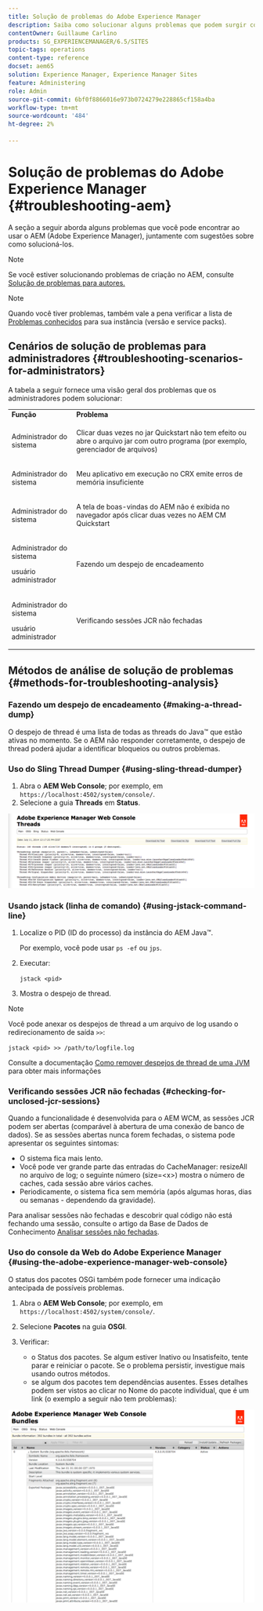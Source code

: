 ```yaml
---
title: Solução de problemas do Adobe Experience Manager
description: Saiba como solucionar alguns problemas que podem surgir com o Adobe Experience Manager.
contentOwner: Guillaume Carlino
products: SG_EXPERIENCEMANAGER/6.5/SITES
topic-tags: operations
content-type: reference
docset: aem65
solution: Experience Manager, Experience Manager Sites
feature: Administering
role: Admin
source-git-commit: 6bf0f8866016e973b0724279e228865cf158a4ba
workflow-type: tm+mt
source-wordcount: '484'
ht-degree: 2%

---
```


# Solução de problemas do Adobe Experience Manager {#troubleshooting-aem}

A seção a seguir aborda alguns problemas que você pode encontrar ao usar o AEM (Adobe Experience Manager), juntamente com sugestões sobre como solucioná-los.

>[!NOTE]
>
>Se você estiver solucionando problemas de criação no AEM, consulte [Solução de problemas para autores.](/help/sites-authoring/troubleshooting.md)

>[!NOTE]
>
>Quando você tiver problemas, também vale a pena verificar a lista de [Problemas conhecidos](/help/release-notes/release-notes.md) para sua instância (versão e service packs).

## Cenários de solução de problemas para administradores {#troubleshooting-scenarios-for-administrators}

A tabela a seguir fornece uma visão geral dos problemas que os administradores podem solucionar:

<table>
 <tbody>
  <tr>
   <td><strong>Função</strong></td>
   <td><strong>Problema </strong></td>
  </tr>
  <tr>
   <td>Administrador do sistema</td>
   <td><p>Clicar duas vezes no jar Quickstart não tem efeito ou abre o arquivo jar com outro programa (por exemplo, gerenciador de arquivos)</p> </td>
  </tr>
  <tr>
   <td><p>Administrador do sistema</p> </td>
   <td><p>Meu aplicativo em execução no CRX emite erros de memória insuficiente</p> </td>
  </tr>
  <tr>
   <td><p>Administrador do sistema</p> </td>
   <td><p>A tela de boas-vindas do AEM não é exibida no navegador após clicar duas vezes no AEM CM Quickstart</p> </td>
  </tr>
  <tr>
   <td><p>Administrador do sistema</p> <p>usuário administrador</p> </td>
   <td><p>Fazendo um despejo de encadeamento</p> </td>
  </tr>
  <tr>
   <td><p>Administrador do sistema</p> <p>usuário administrador</p> </td>
   <td><p>Verificando sessões JCR não fechadas</p> </td>
  </tr>
 </tbody>
</table>


## Métodos de análise de solução de problemas {#methods-for-troubleshooting-analysis}

### Fazendo um despejo de encadeamento {#making-a-thread-dump}

O despejo de thread é uma lista de todas as threads do Java™ que estão ativas no momento. Se o AEM não responder corretamente, o despejo de thread poderá ajudar a identificar bloqueios ou outros problemas.

### Uso do Sling Thread Dumper {#using-sling-thread-dumper}

1. Abra o **AEM Web Console**; por exemplo, em `https://localhost:4502/system/console/`.
1. Selecione a guia **Threads** em **Status**.

![screen_shot_2012-02-13at43925pm](assets/screen_shot_2012-02-13at43925pm.png)

### Usando jstack (linha de comando) {#using-jstack-command-line}

1. Localize o PID (ID do processo) da instância do AEM Java™.

   Por exemplo, você pode usar `ps -ef` ou `jps`.

1. Executar:

   `jstack <pid>`

1. Mostra o despejo de thread.

>[!NOTE]
>
>Você pode anexar os despejos de thread a um arquivo de log usando o redirecionamento de saída `>>`:
>
>`jstack <pid> >> /path/to/logfile.log`

Consulte a documentação [Como remover despejos de thread de uma JVM](https://experienceleague.adobe.com/docs/experience-cloud-kcs/kbarticles/KA-17452.html) para obter mais informações

### Verificando sessões JCR não fechadas {#checking-for-unclosed-jcr-sessions}

Quando a funcionalidade é desenvolvida para o AEM WCM, as sessões JCR podem ser abertas (comparável à abertura de uma conexão de banco de dados). Se as sessões abertas nunca forem fechadas, o sistema pode apresentar os seguintes sintomas:

* O sistema fica mais lento.
* Você pode ver grande parte das entradas do CacheManager: resizeAll no arquivo de log; o seguinte número (size=&lt;x>) mostra o número de caches, cada sessão abre vários caches.
* Periodicamente, o sistema fica sem memória (após algumas horas, dias ou semanas - dependendo da gravidade).

Para analisar sessões não fechadas e descobrir qual código não está fechando uma sessão, consulte o artigo da Base de Dados de Conhecimento [Analisar sessões não fechadas](https://helpx.adobe.com/experience-manager/kb/AnalyzeUnclosedSessions.html).

### Uso do console da Web do Adobe Experience Manager {#using-the-adobe-experience-manager-web-console}

O status dos pacotes OSGi também pode fornecer uma indicação antecipada de possíveis problemas.

1. Abra o **AEM Web Console**; por exemplo, em `https://localhost:4502/system/console/`.
1. Selecione **Pacotes** na guia **OSGI**.
1. Verificar:

   * o Status dos pacotes. Se algum estiver Inativo ou Insatisfeito, tente parar e reiniciar o pacote. Se o problema persistir, investigue mais usando outros métodos.
   * se algum dos pacotes tem dependências ausentes. Esses detalhes podem ser vistos ao clicar no Nome do pacote individual, que é um link (o exemplo a seguir não tem problemas):

![screen_shot_2012-02-13at44706pm](assets/screen_shot_2012-02-13at44706pm.png)

